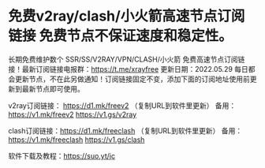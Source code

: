 # 免费v2ray/clash/小火箭高速节点订阅链接 免费节点不保证速度和稳定性。
长期免费维护数个 SSR/SS/V2RAY/VPN/CLASH/小火箭 免费高速节点订阅链接！最新订阅链接电报群：https://t.me/xrayfree
更新日期：2022.05.29  每日都会更新节点，不在此另做通知！订阅链接固定不变，添加下面的订阅地址使用前更新到最新节点即可使用。

v2ray订阅链接：
https://d1.mk/freev2 （复制URL到软件里更新）
备用：https://v1.mk/freev2
     https://v1.gs/v2ray

clash订阅链接：https://d1.mk/freeclash （复制URL到软件里更新）
备用：https://v1.mk/freeclash
     https://v1.gs/clash
     
软件下载及教程：https://suo.yt/jc

